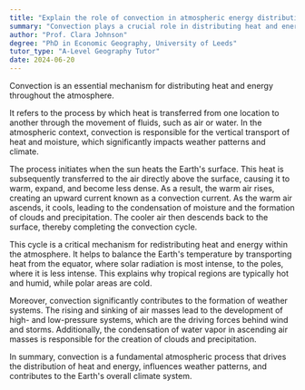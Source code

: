 ```yaml
---
title: "Explain the role of convection in atmospheric energy distribution"
summary: "Convection plays a crucial role in distributing heat and energy throughout the atmosphere."
author: "Prof. Clara Johnson"
degree: "PhD in Economic Geography, University of Leeds"
tutor_type: "A-Level Geography Tutor"
date: 2024-06-20
---
```


Convection is an essential mechanism for distributing heat and energy throughout the atmosphere.

It refers to the process by which heat is transferred from one location to another through the movement of fluids, such as air or water. In the atmospheric context, convection is responsible for the vertical transport of heat and moisture, which significantly impacts weather patterns and climate.

The process initiates when the sun heats the Earth's surface. This heat is subsequently transferred to the air directly above the surface, causing it to warm, expand, and become less dense. As a result, the warm air rises, creating an upward current known as a convection current. As the warm air ascends, it cools, leading to the condensation of moisture and the formation of clouds and precipitation. The cooler air then descends back to the surface, thereby completing the convection cycle.

This cycle is a critical mechanism for redistributing heat and energy within the atmosphere. It helps to balance the Earth's temperature by transporting heat from the equator, where solar radiation is most intense, to the poles, where it is less intense. This explains why tropical regions are typically hot and humid, while polar areas are cold.

Moreover, convection significantly contributes to the formation of weather systems. The rising and sinking of air masses lead to the development of high- and low-pressure systems, which are the driving forces behind wind and storms. Additionally, the condensation of water vapor in ascending air masses is responsible for the creation of clouds and precipitation.

In summary, convection is a fundamental atmospheric process that drives the distribution of heat and energy, influences weather patterns, and contributes to the Earth's overall climate system.
    